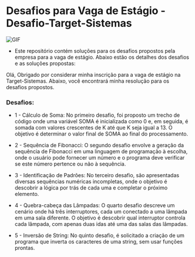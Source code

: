 # Desafios para Vaga de Estágio - Desafio-Target-Sistemas

<img src="https://i.imgur.com/1NABAeE.jpg" alt="GIF" data-canonical-src="https://i.imgur.com/1NABAeE.jpg" style="max-width: 50%;">

- Este repositório contém soluções para os desafios propostos pela empresa para a vaga de estágio. Abaixo estão os detalhes dos desafios e as soluções propostas:

Olá,
Obrigado por considerar minha inscrição para a vaga de estágio na Target-Sistemas. Abaixo, você encontrará minha resolução para os desafios propostos.

### Desafios:

- 1 - Cálculo de Soma:
No primeiro desafio, foi proposto um trecho de código onde uma variável SOMA é inicializada como 0 e, em seguida, é somada com valores crescentes de K até que K seja igual a 13. O objetivo é determinar o valor final de SOMA ao final do processamento.

- 2 - Sequência de Fibonacci:
O segundo desafio envolve a geração da sequência de Fibonacci em uma linguagem de programação à escolha, onde o usuário pode fornecer um número e o programa deve verificar se este número pertence ou não à sequência.

- 3 - Identificação de Padrões:
No terceiro desafio, são apresentadas diversas sequências numéricas incompletas, onde o objetivo é descobrir a lógica por trás de cada uma e completar o próximo elemento.

- 4 - Quebra-cabeça das Lâmpadas:
O quarto desafio descreve um cenário onde há três interruptores, cada um conectado a uma lâmpada em uma sala diferente. O objetivo é descobrir qual interruptor controla cada lâmpada, com apenas duas idas até uma das salas das lâmpadas.

- 5 - Inversão de String:
No quinto desafio, é solicitado a criação de um programa que inverta os caracteres de uma string, sem usar funções prontas.

